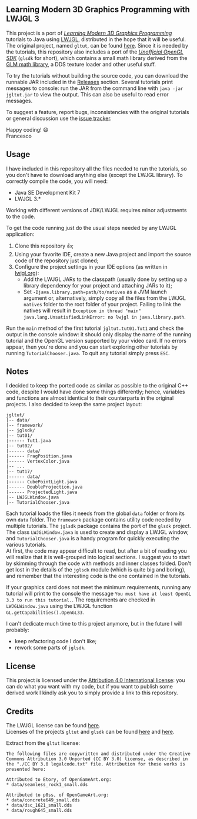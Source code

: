 ## Learning Modern 3D Graphics Programming with LWJGL 3
This project is a port of *[Learning Modern 3D Graphics Programming](http://www.arcsynthesis.org/gltut/index.html)* tutorials to Java using [LWJGL](http://www.lwjgl.org), distributed in the hope that it will be useful. The original project, named `gltut`, can be found [here](https://bitbucket.org/alfonse/gltut/wiki/Home). Since it is needed by the tutorials, this repository also includes a port of the *[Unofficial OpenGL SDK](https://bitbucket.org/alfonse/unofficial-opengl-sdk/wiki/Home)* (`glsdk` for short), which contains a small math library derived from the [GLM math library](http://glm.g-truc.net), a DDS texture loader and other useful stuff.  

To try the tutorials without building the source code, you can download the runnable JAR included in the [Releases](https://github.com/integeruser/jgltut/releases) section. Several tutorials print messages to console: run the JAR from the command line with `java -jar jgltut.jar` to view the output. This can also be useful to read error messages.

To suggest a feature, report bugs, inconsistencies with the original tutorials or general discussion use the [issue tracker](https://github.com/integeruser/jgltut/issues).

Happy coding! :smile:  
Francesco

## Usage
I have included in this repository all the files needed to run the tutorials, so you don't have to download anything else (except the LWJGL library). To correctly compile the code, you will need:

- Java SE Development Kit 7
- LWJGL 3.*

Working with different versions of JDK/LWJGL requires minor adjustments to the code.

To get the code running just do the usual steps needed by any LWJGL application:

1. Clone this repository :+1:;
2. Using your favorite IDE, create a new Java project and import the source code of the repository just cloned;
3. Configure the project settings in your IDE options (as written in [lwjgl.org](http://www.lwjgl.org/guide)):
    - Add the LWJGL JARs to the classpath (usually done by setting up a library dependency for your project and attaching JARs to it);
    - Set `-Djava.library.path=path/to/natives` as a JVM launch argument or, alternatively, simply copy all the files from the LWJGL `natives` folder to the root folder of your project. Failing to link the natives will result in `Exception in thread "main" java.lang.UnsatisfiedLinkError: no lwjgl in java.library.path`.

Run the `main` method of the first tutorial `jgltut.tut01.Tut1` and check the output in the console window: it should only display the name of the running tutorial and the OpenGL version supported by your video card. If no errors appear, then you're done and you can start exploring other tutorials by running `TutorialChooser.java`. To quit any tutorial simply press `ESC`.

## Notes
I decided to keep the ported code as similar as possible to the original C++ code, despite I would have done some things differently; hence, variables and functions are almost identical to their counterparts in the original projects. I also decided to keep the same project layout:
```
jgltut/
|-- data/
|-- framework/
|-- jglsdk/
|-- tut01/
|------ Tut1.java
|-- tut02/
|------ data/
|------ FragPosition.java
|------ VertexColor.java
|-- ...
|-- tut17/
|------ data/
|------ CubePointLight.java
|------ DoubleProjection.java
|------ ProjectedLight.java
|-- LWJGLWindow.java
|-- TutorialChooser.java
```
Each tutorial loads the files it needs from the global `data` folder or from its own `data` folder. The `framework` package contains utility code needed by multiple tutorials. The `jglsdk` package contains the port of the `glsdk` project. The class `LWJGLWindow.java` is used to create and display a LWJGL window, and `TutorialChooser.java` is a handy program for quickly executing the various tutorials.  
At first, the code may appear difficult to read, but after a bit of reading you will realize that it is well-grouped into logical sections. I suggest you to start by skimming through the code with methods and inner classes folded. Don't get lost in the details of the `jglsdk` module (which is quite big and boring), and remember that the interesting code is the one contained in the tutorials.

If your graphics card does not meet the minimum requirements, running any tutorial will print to the console the message `You must have at least OpenGL 3.3 to run this tutorial.`. The requirements are checked in `LWJGLWindow.java` using the LWJGL function `GL.getCapabilities().OpenGL33`.

I can't dedicate much time to this project anymore, but in the future I will probably:

- keep refactoring code I don't like;
- rework some parts of `jglsdk`.

## License
This project is licensed under the [Attribution 4.0 International license](http://creativecommons.org/licenses/by/4.0/): you can do what you want with my code, but if you want to publish some derived work I kindly ask you to simply provide a link to this repository.

## Credits
The LWJGL license can be found [here](http://lwjgl.org/license.php).  
Licenses of the projects `gltut` and `glsdk` can be found [here](https://bitbucket.org/alfonse/gltut/raw/3ee6f3dd04a7/License.txt) and
[here](https://bitbucket.org/alfonse/unofficial-opengl-sdk/raw/1893b6e851b9/License.txt).

Extract from the `gltut` license:
```
The following files are copywritten and distributed under the Creative Commons Attribution 3.0 Unported (CC BY 3.0) license, as described in the "./CC BY 3.0 legalcode.txt" file. Attribution for these works is presented here:

Attributed to Etory, of OpenGameArt.org:
* data/seamless_rock1_small.dds

Attributed to p0ss, of OpenGameArt.org:
* data/concrete649_small.dds
* data/dsc_1621_small.dds
* data/rough645_small.dds
```
